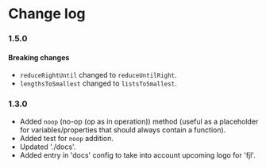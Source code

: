 # Change log

### 1.5.0
#### Breaking changes
- `reduceRightUntil` changed to `reduceUntilRight`.
- `lengthsToSmallest` changed to `listsToSmallest`.

### 1.3.0
- Added `noop` (no-op (op as in operation)) method (useful as a placeholder for variables/properties that should always contain a function).
- Added test for `noop` addition.
- Updated './docs'.
- Added entry in 'docs' config to take into account upcoming logo for 'fjl'.

